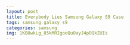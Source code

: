 ```yaml
---
layout: post
title: Everybody Lies Samsung Galaxy S9 Case
tags: samsung galaxy s9
categories: samsung
img: 1KB8wkLg_85kMRIgoeQuOayJ4pDQkZUIs
---
```

